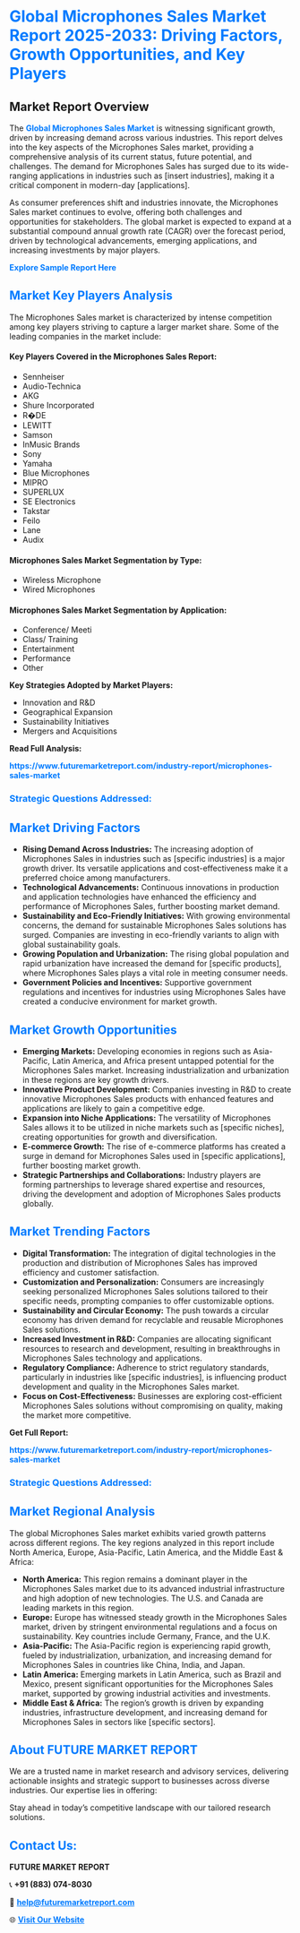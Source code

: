 <h1 style="color: #007BFF;">Global Microphones Sales Market Report 2025-2033: Driving Factors, Growth Opportunities, and Key Players</h1>

<section id="overview">
<h2>Market Report Overview</h2>
<p>The <a href="https://www.futuremarketreport.com/industry-report/microphones-sales-market" style="color: #007BFF; text-decoration: none;"><strong>Global Microphones Sales Market</strong></a> is witnessing significant growth, driven by increasing demand across various industries. This report delves into the key aspects of the Microphones Sales market, providing a comprehensive analysis of its current status, future potential, and challenges. The demand for Microphones Sales has surged due to its wide-ranging applications in industries such as [insert industries], making it a critical component in modern-day [applications].</p>
<p>As consumer preferences shift and industries innovate, the Microphones Sales market continues to evolve, offering both challenges and opportunities for stakeholders. The global market is expected to expand at a substantial compound annual growth rate (CAGR) over the forecast period, driven by technological advancements, emerging applications, and increasing investments by major players.</p>
</section>

<section id="overview">
<p><a href="https://www.futuremarketreport.com/request-sample/reportId=109288" style="color: #007BFF; text-decoration: none;"><strong>Explore Sample Report Here</strong></a></p>
</section>

<section id="key-players">
<h2 style="color: #007BFF;">Market Key Players Analysis</h2>
<p>The Microphones Sales market is characterized by intense competition among key players striving to capture a larger market share. Some of the leading companies in the market include:</p>
<h4>Key Players Covered in the Microphones Sales Report:</h4>
<ul><li>Sennheiser</li><li>Audio-Technica</li><li>AKG</li><li>Shure Incorporated</li><li>R�DE</li><li>LEWITT</li><li>Samson</li><li>InMusic Brands</li><li>Sony</li><li>Yamaha</li><li>Blue Microphones</li><li>MIPRO</li><li>SUPERLUX</li><li>SE Electronics</li><li>Takstar</li><li>Feilo</li><li>Lane</li><li>Audix</li></ul>
<h4>Microphones Sales Market Segmentation by Type:</h4>
<ul><li>Wireless Microphone</li><li>Wired Microphones</li></ul>

<h4>Microphones Sales Market Segmentation by Application:</h4>
<ul><li>Conference/ Meeti</li><li>Class/ Training</li><li>Entertainment</li><li>Performance</li><li>Other</li></ul>
<p><strong>Key Strategies Adopted by Market Players:</strong></p>
<ul>
<li>Innovation and R&D</li>
<li>Geographical Expansion</li>
<li>Sustainability Initiatives</li>
<li>Mergers and Acquisitions</li>
</ul>
</section>

<section>
<p><strong>Read Full Analysis: </strong></p><a href="https://www.futuremarketreport.com/industry-report/microphones-sales-market" style="color: #007BFF; text-decoration: none;"><strong>https://www.futuremarketreport.com/industry-report/microphones-sales-market</strong></a>
<h3 style="color: #007BFF;">Strategic Questions Addressed:</h3>
</section>

<section id="driving-factors">
<h2 style="color: #007BFF;">Market Driving Factors</h2>
<ul>
<li><strong>Rising Demand Across Industries:</strong> The increasing adoption of Microphones Sales in industries such as [specific industries] is a major growth driver. Its versatile applications and cost-effectiveness make it a preferred choice among manufacturers.</li>
<li><strong>Technological Advancements:</strong> Continuous innovations in production and application technologies have enhanced the efficiency and performance of Microphones Sales, further boosting market demand.</li>
<li><strong>Sustainability and Eco-Friendly Initiatives:</strong> With growing environmental concerns, the demand for sustainable Microphones Sales solutions has surged. Companies are investing in eco-friendly variants to align with global sustainability goals.</li>
<li><strong>Growing Population and Urbanization:</strong> The rising global population and rapid urbanization have increased the demand for [specific products], where Microphones Sales plays a vital role in meeting consumer needs.</li>
<li><strong>Government Policies and Incentives:</strong> Supportive government regulations and incentives for industries using Microphones Sales have created a conducive environment for market growth.</li>
</ul>
</section>

<section id="growth-opportunities">
<h2 style="color: #007BFF;">Market Growth Opportunities</h2>
<ul>
<li><strong>Emerging Markets:</strong> Developing economies in regions such as Asia-Pacific, Latin America, and Africa present untapped potential for the Microphones Sales market. Increasing industrialization and urbanization in these regions are key growth drivers.</li>
<li><strong>Innovative Product Development:</strong> Companies investing in R&D to create innovative Microphones Sales products with enhanced features and applications are likely to gain a competitive edge.</li>
<li><strong>Expansion into Niche Applications:</strong> The versatility of Microphones Sales allows it to be utilized in niche markets such as [specific niches], creating opportunities for growth and diversification.</li>
<li><strong>E-commerce Growth:</strong> The rise of e-commerce platforms has created a surge in demand for Microphones Sales used in [specific applications], further boosting market growth.</li>
<li><strong>Strategic Partnerships and Collaborations:</strong> Industry players are forming partnerships to leverage shared expertise and resources, driving the development and adoption of Microphones Sales products globally.</li>
</ul>
</section>

<section id="trending-factors">
<h2 style="color: #007BFF;">Market Trending Factors</h2>
<ul>
<li><strong>Digital Transformation:</strong> The integration of digital technologies in the production and distribution of Microphones Sales has improved efficiency and customer satisfaction.</li>
<li><strong>Customization and Personalization:</strong> Consumers are increasingly seeking personalized Microphones Sales solutions tailored to their specific needs, prompting companies to offer customizable options.</li>
<li><strong>Sustainability and Circular Economy:</strong> The push towards a circular economy has driven demand for recyclable and reusable Microphones Sales solutions.</li>
<li><strong>Increased Investment in R&D:</strong> Companies are allocating significant resources to research and development, resulting in breakthroughs in Microphones Sales technology and applications.</li>
<li><strong>Regulatory Compliance:</strong> Adherence to strict regulatory standards, particularly in industries like [specific industries], is influencing product development and quality in the Microphones Sales market.</li>
<li><strong>Focus on Cost-Effectiveness:</strong> Businesses are exploring cost-efficient Microphones Sales solutions without compromising on quality, making the market more competitive.</li>
</ul>
</section>

<section>
<p><strong>Get Full Report: </strong></p><a href="https://www.futuremarketreport.com/industry-report/microphones-sales-market" style="color: #007BFF; text-decoration: none;"><strong>https://www.futuremarketreport.com/industry-report/microphones-sales-market</strong></a>
<h3 style="color: #007BFF;">Strategic Questions Addressed:</h3>
</section>


<section id="regional-analysis">
<h2 style="color: #007BFF;">Market Regional Analysis</h2>
<p>The global Microphones Sales market exhibits varied growth patterns across different regions. The key regions analyzed in this report include North America, Europe, Asia-Pacific, Latin America, and the Middle East & Africa:</p>
<ul>
<li><strong>North America:</strong> This region remains a dominant player in the Microphones Sales market due to its advanced industrial infrastructure and high adoption of new technologies. The U.S. and Canada are leading markets in this region.</li>
<li><strong>Europe:</strong> Europe has witnessed steady growth in the Microphones Sales market, driven by stringent environmental regulations and a focus on sustainability. Key countries include Germany, France, and the U.K.</li>
<li><strong>Asia-Pacific:</strong> The Asia-Pacific region is experiencing rapid growth, fueled by industrialization, urbanization, and increasing demand for Microphones Sales in countries like China, India, and Japan.</li>
<li><strong>Latin America:</strong> Emerging markets in Latin America, such as Brazil and Mexico, present significant opportunities for the Microphones Sales market, supported by growing industrial activities and investments.</li>
<li><strong>Middle East & Africa:</strong> The region’s growth is driven by expanding industries, infrastructure development, and increasing demand for Microphones Sales in sectors like [specific sectors].</li>
</ul>
</section>

<footer>
<h2 style="color: #007BFF;">About FUTURE MARKET REPORT</h2>
<p>We are a trusted name in market research and advisory services, delivering actionable insights and strategic support to businesses across diverse industries. Our expertise lies in offering:</p>

<p>Stay ahead in today’s competitive landscape with our tailored research solutions.</p>

<h2 style="color: #007BFF;">Contact Us:</h2>
<p><strong>FUTURE MARKET REPORT</strong></p>
<p>📞 <strong>+91 (883) 074-8030</strong></p>
<p>📧 <strong><a href="mailto:help@futuremarketreport.com" style="color: #007BFF;">help@futuremarketreport.com</a></strong></p>
<p>🌐 <strong><a href="https://www.futuremarketreport.com/" style="color: #007BFF;">Visit Our Website</a></strong></p>
</footer>